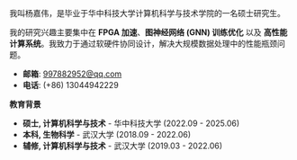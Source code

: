 <!-- [![XX](https://img.shields.io/badge/XX-github-blue?logo=github)](https://github.com/XX)

I'm currently pursuing a Master's degree in XX at the Department of XX, XX University, XX.

#### Email  
<code>XX@XX.XX</code>  
<code>XX@XX.XX</code>

#### Education  
**XX University**, Master of XX (XX – XX)  
• GPA: XX/XX  

**XX University**, Exchange student <br>  
• As a XX, represented my college as an outstanding student for a XX exchange program.  

**XX University**, Honours Bachelor of XX (XX – XX)  
• GPA: XX/XX (top XX%)  

#### Research Interests  
XX, XX, XX, XX. -->

我叫杨嘉伟，是毕业于华中科技大学计算机科学与技术学院的一名硕士研究生。

我的研究兴趣主要集中在 **FPGA 加速**、**图神经网络 (GNN) 训练优化** 以及 **高性能计算系统**。我致力于通过软硬件协同设计，解决大规模数据处理中的性能瓶颈问题。

- **邮箱**: 997882952@qq.com
- **电话**: (+86) 13044942229
<!-- - **GitHub**: [github.com/yangjw817]( https://github.com/yangjw817)  -->

**教育背景**
- **硕士, 计算机科学与技术** - 华中科技大学 (2022.09 - 2025.06)
- **本科, 生物科学** - 武汉大学 (2018.09 - 2022.06)
- **辅修, 计算机科学与技术** - 武汉大学 (2019.03 - 2022.06)